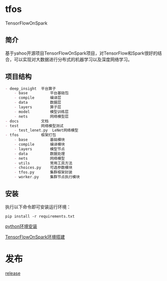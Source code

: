# tfos
TensorFlowOnSpark


## 简介

基于yahoo开源项目TensorFlowOnSpark项目，对TensorFlow和Spark很好的结合，可以实现对大数据进行分布式的机器学习以及深度网络学习。

## 项目结构

```markdown
- deep_insight  平台算子
    - base          平台基础包
    - compile       编译层
    - data          数据层
    - layers        算子层
    - model         模型训练层
    - nets          网络模型层
- docs          文档
- test          网络模型测试
    - test_lenet.py  LeNet网络模型
- tfos          框架打包
    - base          基础模块
    - compile       编译模块
    - layers        模型节点
    - data          数据处理
    - nets          网络模型
    - utils         常用工具方法
    - choices.py    可选参数模块
    - tfos.py       集群框架封装
    - worker.py     集群节点执行模块
```

## 安装

执行以下命令即可安装运行环境：
```
pip install -r requirements.txt
```

[python环境安装](docs/python_env.md)

[TensorFlowOnSpark环境搭建](docs/env.md) 

# 发布

[release](changelog.rst)

